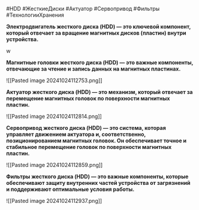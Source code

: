 #HDD #ЖесткиеДиски
#Актуатор #Сервопривод
#Фильтры #ТехнологииХранения

**Электродвигатель жесткого диска (HDD) — это ключевой компонент, который отвечает за вращение магнитных дисков (пластин) внутри устройства.**

w


**Магнитные головки жесткого диска (HDD) — это важные компоненты, отвечающие за чтение и запись данных на магнитных пластинах.**

![[Pasted image 20241024112753.png]]


**Актуатор жесткого диска (HDD) — это механизм, который отвечает за перемещение магнитных головок по поверхности магнитных пластин.**

![[Pasted image 20241024112814.png]]


**Сервопривод жесткого диска (HDD) — это система, которая управляет движением актуатора и, соответственно, позиционированием магнитных головок. Он обеспечивает точное и стабильное перемещение головок по поверхности магнитных пластин.**

![[Pasted image 20241024112859.png]]


**Фильтры жесткого диска (HDD) — это важные компоненты, которые обеспечивают защиту внутренних частей устройства от загрязнений и поддерживают оптимальные условия работы.**

![[Pasted image 20241024112937.png]]